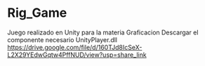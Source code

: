 # Rig_Game
Juego realizado en Unity para la materia Graficacion
Descargar el componente necesario UnityPlayer.dll
https://drive.google.com/file/d/160TJd8IcSeX-L2X29YEdwGqtw4PffNUD/view?usp=share_link
